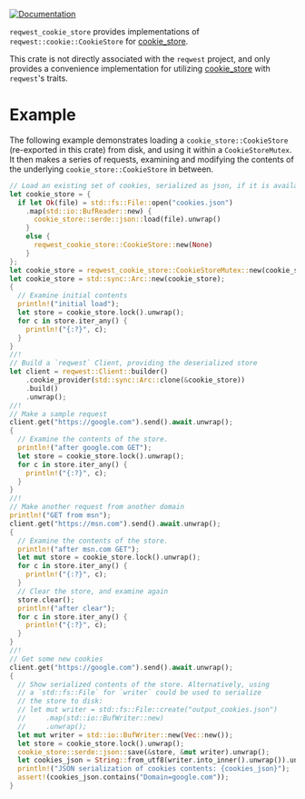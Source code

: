 [![Documentation](https://docs.rs/reqwest_cookie_store/badge.svg)](https://docs.rs/reqwest_cookie_store)

`reqwest_cookie_store` provides implementations of `reqwest::cookie::CookieStore` for [cookie_store](https://crates.io/crates/cookie_store).

This crate is not directly associated with the `reqwest` project, and only provides a convenience implementation for utilizing
[cookie_store](https://crates.io/crates/cookie_store) with `reqwest`'s traits.

# Example
The following example demonstrates loading a `cookie_store::CookieStore` (re-exported in this crate) from disk, and using it within a
`CookieStoreMutex`. It then makes a series of requests, examining and modifying the contents
of the underlying `cookie_store::CookieStore` in between.

```rust
// Load an existing set of cookies, serialized as json, if it is available
let cookie_store = {
  if let Ok(file) = std::fs::File::open("cookies.json")
    .map(std::io::BufReader::new) {
      cookie_store::serde::json::load(file).unwrap()
    }
    else {
      reqwest_cookie_store::CookieStore::new(None)
    }
};
let cookie_store = reqwest_cookie_store::CookieStoreMutex::new(cookie_store);
let cookie_store = std::sync::Arc::new(cookie_store);
{
  // Examine initial contents
  println!("initial load");
  let store = cookie_store.lock().unwrap();
  for c in store.iter_any() {
    println!("{:?}", c);
  }
}
//!
// Build a `reqwest` Client, providing the deserialized store
let client = reqwest::Client::builder()
    .cookie_provider(std::sync::Arc::clone(&cookie_store))
    .build()
    .unwrap();
//!
// Make a sample request
client.get("https://google.com").send().await.unwrap();
{
  // Examine the contents of the store.
  println!("after google.com GET");
  let store = cookie_store.lock().unwrap();
  for c in store.iter_any() {
    println!("{:?}", c);
  }
}
//!
// Make another request from another domain
println!("GET from msn");
client.get("https://msn.com").send().await.unwrap();
{
  // Examine the contents of the store.
  println!("after msn.com GET");
  let mut store = cookie_store.lock().unwrap();
  for c in store.iter_any() {
    println!("{:?}", c);
  }
  // Clear the store, and examine again
  store.clear();
  println!("after clear");
  for c in store.iter_any() {
    println!("{:?}", c);
  }
}
//!
// Get some new cookies
client.get("https://google.com").send().await.unwrap();
{
  // Show serialized contents of the store. Alternatively, using
  // a `std::fs::File` for `writer` could be used to serialize
  // the store to disk:
  // let mut writer = std::fs::File::create("output_cookies.json")
  //     .map(std::io::BufWriter::new)
  //     .unwrap();
  let mut writer = std::io::BufWriter::new(Vec::new());
  let store = cookie_store.lock().unwrap();
  cookie_store::serde::json::save(&store, &mut writer).unwrap();
  let cookies_json = String::from_utf8(writer.into_inner().unwrap()).unwrap();
  println!("JSON serialization of cookies contents: {cookies_json}");
  assert!(cookies_json.contains("Domain=google.com"));
}
```
